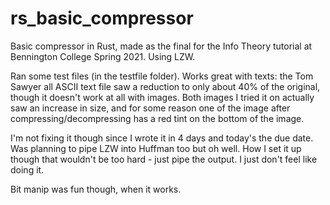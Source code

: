 # rs_basic_compressor
Basic compressor in Rust, made as the final for the Info Theory tutorial at Bennington College Spring 2021. Using LZW.

Ran some test files (in the testfile folder). Works great with texts: the Tom Sawyer all ASCII text file saw a reduction to only about 40% of the original, though it doesn't work at all with images. Both images I tried it on actually saw an increase in size, and for some reason one of the image after compressing/decompressing has a red tint on the bottom of the image.

I'm not fixing it though since I wrote it in 4 days and today's the due date. Was planning to pipe LZW into Huffman too but oh well. How I set it up though that wouldn't be too hard - just pipe the output. I just don't feel like doing it.

Bit manip was fun though, when it works.
